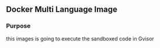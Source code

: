 ## Docker Multi Language Image

### Purpose 
this images is going to execute the sandboxed code in Gvisor 
